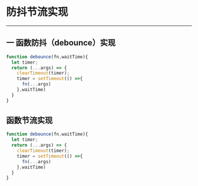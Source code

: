 # 防抖节流实现

---

## 一 函数防抖（debounce）实现

``` javascript
function debounce(fn,waitTime){
  let timer;
  return (...args) => {
    clearTimeout(timer);
    timer = setTimeout(() =>{
      fn(...args)
    },waitTime)
  }
}
```


## 函数节流实现

``` javascript
function debounce(fn,waitTime){
  let timer;
  return (...args) => {
    clearTimeout(timer);
    timer = setTimeout(() =>{
      fn(...args)
    },waitTime)
  }
}
```